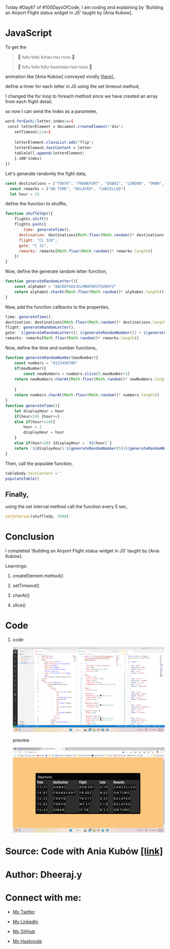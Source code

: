 Today #Day87 of #100DaysOfCode, I am coding and explaining by 'Building an Airport Flight status widget in JS' taught by \[Ania Kubów\].

# JavaScript

To get the

> 🎵 tutu tutu turuu ruu ruuu 🎵
> 
> 🎵 tutu tutu tutu tuuuruuu ruu ruuu 🎵

animation like \[Ania Kubów\] conveyed vividly [\[here\]](https://youtu.be/3QSWROFg_sc?t=1426),

define a timer for each letter in JS using the set timeout method,

I changed the for loop to foreach method since we have created an array from each flight detail,

so now I can send the Index as a parameter,

```css
word.forEach((letter,index)=>{
 const letterElement = document.createElement('div')
    setTimeout(()=>{

    letterElement.classList.add('flip')
    letterElement.textContent = letter
    tableCell.append(letterElement)
    },100*index)
})
```

Let's generate randomly the fight data,

```javascript
const destinations = ["TOKYO", "FRANKFURT", "DUBAI", "LONDON", "OMAN", "BEIRUT"]
  const remarks = ["ON TIME", "DELAYED", "CANCELLED"]
  let hour = 15
```

define the function to shuffle,

```javascript
function shuffelUp(){
    flights.shift()
    flights.push({
        time: generateTime(),
      destination: destinations[Math.floor(Math.random()* destinations.length)],
      flight: "CL 320",
      gate: "C 31",
      remarks: remarks[Math.floor(Math.random()* remarks.length)]
    })
}
```

Now, define the generate random letter function,

```javascript
function generateRandomLetter(){
    const alphabet = "ABCDEFGHIJKLMNOPQRSTUVWXYZ"
    return alphabet.charAt(Math.floor(Math.random()* alphabet.length))
}
```

Now, add the function callbacks to the properties,

```javascript
time: generateTime(),
destination: destinations[Math.floor(Math.random()* destinations.length)],
flight: generateRandomLetter(),
gate: `${generateRandomLetter()} ${generateRandomNumber()} + ${generateRandomNumber()}`,
remarks: remarks[Math.floor(Math.random()* remarks.length)]
```

Now, define the time and number functions,

```javascript
function generateRandomNumber(maxNumber){
    const numbers = "0123456789"
    if(maxNumber){
        const newNumbers = numbers.slice(0,maxNumber+1)
    return newNumbers.charAt(Math.floor(Math.random()* newNumbers.length))

    } 
    return numbers.charAt(Math.floor(Math.random()* numbers.length))
}
function generateTime(){
    let displayHour = hour
    if(hour<24) {hour++}
    else if(hour>=24){
        hour = 1
        displayHour = hour
    }
    else if(hour<10) {displayHour = `0${hour}`}
    return `${displayHour}:${generateRandomNumber(5)}${generateRandomNumber()}`
}
```

Then, call the populate function,

```javascript
tablebody.textContent =''
populateTable()
```

## Finally,

using the set interval method call the function every 5 sec,

```javascript
setInterval(shuffleUp, 5000)
```

# Conclusion

I completed 'Building an Airport Flight status widget in JS' taught by \[Ania Kubów\].

Learnings:

1. createElement method()
    
2. setTimeout()
    
3. charAt()
    
4. slice()
    

# Code

1. code
    
    ![Alt text](1.%20day87%20code.png)
    
    preview
    
    ![Alt text](2.%20day87%20preview.png)

# Source: Code with Ania Kubów [\[link\]](https://www.youtube.com/watch?v=3QSWROFg_sc&t=13s)

# Author: Dheeraj.y

# Connect with me:

* [My Twitter](https://twitter.com/yssdheeraj)
    
* [My LinkedIn](https://www.linkedin.com/in/dheerajy1/)
    
* [My GitHub](https://github.com/dheerajy1)
    
* [My Hashnode](https://dheerajy1.hashnode.dev/)